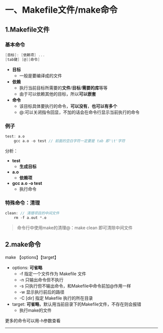 # 一、Makefile文件/make命令

## 1.Makefile文件

### 基本命令

```c
[目标]: [依赖项] ...
[tab键] [@][命令]
```

- **目标**
  - 一般是要编译成的文件
- **依赖**
  - 执行当前目标所需要的**文件**/**目标**/**需要的库**等等
  - 由于可以依赖其他的目标，所以**可以嵌套**
- **命令**
  - 该目标具体要执行的命令，**可以没有**，**也可以有多个**
  - @:可以关闭指令回显，不加的话会在命令行显示当前执行的命令

### 例子

```c
test: a.o
    gcc a.o -o test // 前面的空白字符一定要是 tab 即'\t'字符
```

分析：

- **test**
  - **生成目标**
- **a.o**
  - **依赖项**
- **gcc a.o -o test**
  - 执行命令

### 特殊命令：清理

```c
clean: // 清理项目的中间文件
    rm -f a.out *.o
```

> 命令行中使用make的清理@：make clean 即可清除中间文件

## 2.make命令

make 【options】【target】

- options: **可省略**
  - -f 指定一个文件作为 Makefile 文件
  - -n 只输出命令但不执行
  - -s 只执行但不输出命令，和Makefile中命令前加@作用一样
  - -w 显示执行前后的路径
  - -C [dir] 指定 Makefile 执行的所在目录
- target: **可省略**，默认用当前目录下的Makefile文件，不存在则会报错
  - 执行make的文件

更多的命令可以用-h参数查看

---
